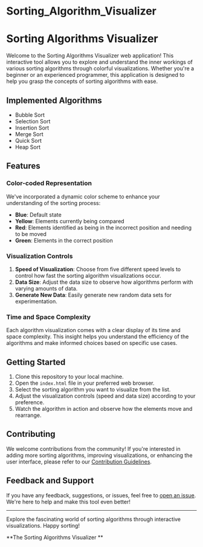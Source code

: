 # Sorting_Algorithm_Visualizer

# Sorting Algorithms Visualizer

Welcome to the Sorting Algorithms Visualizer web application! This interactive tool allows you to explore and understand the inner workings of various sorting algorithms through colorful visualizations. Whether you're a beginner or an experienced programmer, this application is designed to help you grasp the concepts of sorting algorithms with ease.

## Implemented Algorithms

- Bubble Sort
- Selection Sort
- Insertion Sort
- Merge Sort
- Quick Sort
- Heap Sort

## Features

### Color-coded Representation

We've incorporated a dynamic color scheme to enhance your understanding of the sorting process:

- **Blue**: Default state
- **Yellow**: Elements currently being compared
- **Red**: Elements identified as being in the incorrect position and needing to be moved
- **Green**: Elements in the correct position

### Visualization Controls

1. **Speed of Visualization**: Choose from five different speed levels to control how fast the sorting algorithm visualizations occur.
2. **Data Size**: Adjust the data size to observe how algorithms perform with varying amounts of data.
3. **Generate New Data**: Easily generate new random data sets for experimentation.

### Time and Space Complexity

Each algorithm visualization comes with a clear display of its time and space complexity. This insight helps you understand the efficiency of the algorithms and make informed choices based on specific use cases.

## Getting Started

1. Clone this repository to your local machine.
2. Open the `index.html` file in your preferred web browser.
3. Select the sorting algorithm you want to visualize from the list.
4. Adjust the visualization controls (speed and data size) according to your preference.
5. Watch the algorithm in action and observe how the elements move and rearrange.

## Contributing

We welcome contributions from the community! If you're interested in adding more sorting algorithms, improving visualizations, or enhancing the user interface, please refer to our [Contribution Guidelines](CONTRIBUTING.md).

## Feedback and Support

If you have any feedback, suggestions, or issues, feel free to [open an issue](https://github.com/sorting-algorithms-visualizer/issues). We're here to help and make this tool even better!

---

Explore the fascinating world of sorting algorithms through interactive visualizations. Happy sorting!

**The Sorting Algorithms Visualizer **
